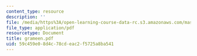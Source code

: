 ```yaml
---
content_type: resource
description: ''
file: /media/https%3A/open-learning-course-data-rc.s3.amazonaws.com/mas-666-developmental-entrepreneurship-fall-2003/59c459e08d4c78cdeac2f5725a8ba541_grameen.pdf
file_type: application/pdf
resourcetype: Document
title: grameen.pdf
uid: 59c459e0-8d4c-78cd-eac2-f5725a8ba541
---
```

